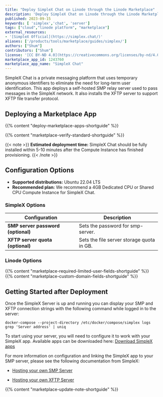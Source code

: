 ```yaml
---
title: "Deploy SimpleX Chat on Linode through the Linode Marketplace"
description: 'Deploy SimpleX Chat on Linode through the Linode Marketplace.'
published: 2023-09-15
keywords: [ 'simplex','chat', 'server']
tags: ["cloud","linode platform", "marketplace"]
external_resources:
- '[SimpleX Official](https://simplex.chat/)'
aliases: ['/products/tools/marketplace/guides/simplex/']
authors: ["Shum"]
contributors: ["Shum"]
license: '[CC BY-ND 4.0](https://creativecommons.org/licenses/by-nd/4.0)'
marketplace_app_id: 1243760
marketplace_app_name: "SimpleX Chat"
---
```


SimpleX Chat is a private messaging platform that uses temporary anonymous identifiers to eliminate the need for long-term user identification. This app deploys a self-hosted SMP relay server used to pass messages in the SimpleX network. It also installs the XFTP server to support XFTP file transfer protocol.

## Deploying a Marketplace App

{{% content "deploy-marketplace-apps-shortguide" %}}

{{% content "marketplace-verify-standard-shortguide" %}}

{{< note >}}
**Estimated deployment time:** SimpleX Chat should be fully installed within 5-10 minutes after the Compute Instance has finished provisioning.
{{< /note >}}

## Configuration Options

- **Supported distributions:** Ubuntu 22.04 LTS
- **Recommended plan:** We recommend a 4GB Dedicated CPU or Shared CPU Compute Instance for SimpleX Chat.

### SimpleX Options

| **Configuration** | **Description** |
|-------------------|-----------------|
| **SMP server password (optional)** | Sets the password for smp-server. |
| **XFTP server quota (optional)** | Sets the file server storage quota in GB. |

### Linode Options

{{% content "marketplace-required-limited-user-fields-shortguide" %}}
{{% content "marketplace-custom-domain-fields-shortguide" %}}

## Getting Started after Deployment

Once the SimpleX Server is up and running you can display your SMP and XFTP connection strings with the following command while logged in to the server:

```command
docker-compose --project-directory /etc/docker/compose/simplex logs grep 'Server address' | uniq
```

To start using your server, you will need to configure it to work with your SimpleX app. Available apps can be downloaded here: [Download SimpleX apps](https://simplex.chat/downloads/)

For more information on configuration and linking the SimpleX app to your SMP server, please see the following documentation from SimpleX:

- [Hosting your own SMP Server](https://simplex.chat/docs/server.html)

- [Hosting your own XFTP Server](https://simplex.chat/docs/xftp-server.html)

{{% content "marketplace-update-note-shortguide" %}}